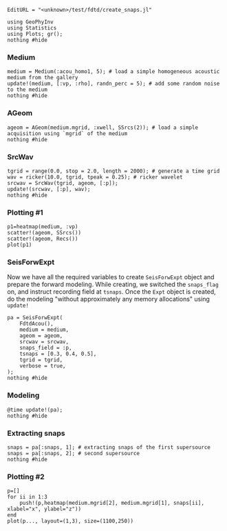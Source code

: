 ```@meta
EditURL = "<unknown>/test/fdtd/create_snaps.jl"
```

````@example create_snaps
using GeoPhyInv
using Statistics
using Plots; gr();
nothing #hide
````

### Medium

````@example create_snaps
medium = Medium(:acou_homo1, 5); # load a simple homogeneous acoustic medium from the gallery
update!(medium, [:vp, :rho], randn_perc = 5); # add some random noise to the medium
nothing #hide
````

### AGeom

````@example create_snaps
ageom = AGeom(medium.mgrid, :xwell, SSrcs(2)); # load a simple acquisition using `mgrid` of the medium
nothing #hide
````

### SrcWav

````@example create_snaps
tgrid = range(0.0, stop = 2.0, length = 2000); # generate a time grid
wav = ricker(10.0, tgrid, tpeak = 0.25); # ricker wavelet
srcwav = SrcWav(tgrid, ageom, [:p]);
update!(srcwav, [:p], wav);
nothing #hide
````

### Plotting #1

````@example create_snaps
p1=heatmap(medium, :vp)
scatter!(ageom, SSrcs())
scatter!(ageom, Recs())
plot(p1)
````

### SeisForwExpt
Now we have all the required variables to create `SeisForwExpt` object and
prepare the forward modeling.
While creating, we switched the `snaps_flag` on, and instruct recording field at
`tsnaps`.
Once the `Expt` object is created, do the modeling "without approximately any
memory allocations" using `update!`

````@example create_snaps
pa = SeisForwExpt(
    FdtdAcou(),
    medium = medium,
    ageom = ageom,
    srcwav = srcwav,
    snaps_field = :p,
    tsnaps = [0.3, 0.4, 0.5],
    tgrid = tgrid,
    verbose = true,
);
nothing #hide
````

### Modeling

````@example create_snaps
@time update!(pa);
nothing #hide
````

### Extracting snaps

````@example create_snaps
snaps = pa[:snaps, 1]; # extracting snaps of the first supersource
snaps = pa[:snaps, 2]; # second supersource
nothing #hide
````

### Plotting #2

````@example create_snaps
p=[]
for ii in 1:3
	push!(p,heatmap(medium.mgrid[2], medium.mgrid[1], snaps[ii], xlabel="x", ylabel="z"))
end
plot(p..., layout=(1,3), size=(1100,250))
````

